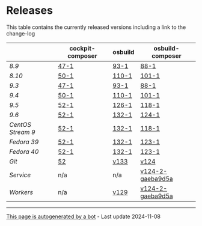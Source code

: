 # Releases
This table contains the currently released versions including a link to the change-log

|       | cockpit-composer    | osbuild    | osbuild-composer    |
|-------|---------------------|------------|---------------------|
*8.9* | [47-1](https://github.com/osbuild/cockpit-composer/releases/tag/47) | [93-1](https://github.com/osbuild/osbuild/releases/tag/v93) | [88-1](https://github.com/osbuild/osbuild-composer/releases/tag/v88)
*8.10* | [50-1](https://github.com/osbuild/cockpit-composer/releases/tag/50) | [110-1](https://github.com/osbuild/osbuild/releases/tag/v110) | [101-1](https://github.com/osbuild/osbuild-composer/releases/tag/v101)
*9.3* | [47-1](https://github.com/osbuild/cockpit-composer/releases/tag/47) | [93-1](https://github.com/osbuild/osbuild/releases/tag/v93) | [88-1](https://github.com/osbuild/osbuild-composer/releases/tag/v88)
*9.4* | [50-1](https://github.com/osbuild/cockpit-composer/releases/tag/50) | [110-1](https://github.com/osbuild/osbuild/releases/tag/v110) | [101-1](https://github.com/osbuild/osbuild-composer/releases/tag/v101)
*9.5* | [52-1](https://github.com/osbuild/cockpit-composer/releases/tag/52) | [126-1](https://github.com/osbuild/osbuild/releases/tag/v126) | [118-1](https://github.com/osbuild/osbuild-composer/releases/tag/v118)
*9.6* | [52-1](https://github.com/osbuild/cockpit-composer/releases/tag/52) | [132-1](https://github.com/osbuild/osbuild/releases/tag/v132) | [124-1](https://github.com/osbuild/osbuild-composer/releases/tag/v124)
*CentOS Stream 9* | [52-1](https://github.com/osbuild/cockpit-composer/releases/tag/52) | [132-1](https://github.com/osbuild/osbuild/releases/tag/v132) | [118-1](https://github.com/osbuild/osbuild-composer/releases/tag/v118)
*Fedora 39* | [52-1](https://github.com/osbuild/cockpit-composer/releases/tag/52) | [132-1](https://github.com/osbuild/osbuild/releases/tag/v132) | [123-1](https://github.com/osbuild/osbuild-composer/releases/tag/v123)
*Fedora 40* | [52-1](https://github.com/osbuild/cockpit-composer/releases/tag/52) | [132-1](https://github.com/osbuild/osbuild/releases/tag/v132) | [123-1](https://github.com/osbuild/osbuild-composer/releases/tag/v123)
*Git* | [52](https://github.com/osbuild/cockpit-composer/releases/tag/52) | [v133](https://github.com/osbuild/osbuild/releases/tag/v133) | [v124](https://github.com/osbuild/osbuild-composer/releases/tag/v124)
*Service* | n/a | n/a | [v124-2-gaeba9d5a](https://github.com/osbuild/osbuild-composer/compare/v124-2-gaeba9d5a...main)
*Workers* | n/a | [v129](https://github.com/osbuild/osbuild/compare/v129...main) | [v124-2-gaeba9d5a](https://github.com/osbuild/osbuild-composer/compare/v124-2-gaeba9d5a...main)

---

[This page is autogenerated by a bot](https://gitlab.cee.redhat.com/osbuild/guides-bot/-/blob/main/release_overview.py) - Last update 2024-11-08